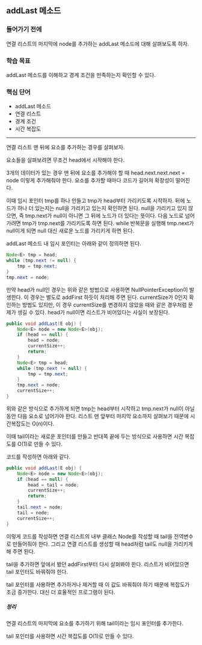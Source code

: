 ## addLast 메소드

### 들어가기 전에
연결 리스트의 마지막에 node를 추가하는 addLast 메소드에 대해 살펴보도록 하자.

### 학습 목표
addLast 메소드를 이해하고 경계 조건을 만족하는지 확인할 수 있다.

### 핵심 단어
- addLast 메소드 
- 연결 리스트 
- 경계 조건 
- 시간 복잡도

---
연결 리스트 맨 뒤에 요소를 추가하는 경우를 살펴보자.

요소들을 살펴보려면 무조건 head에서 시작해야 한다.

3개의 데이터가 있는 경우 맨 뒤에 요소를 추가해야 할 때 head.next.next.next = node 이렇게 추가해줘야 한다. 요소를 추가할 때마다 코드가 길어져 확장성이 떨어진다.

이때 임시 포인터 tmp를 하나 만들고 tmp가 head부터 가리키도록 시작하자. 뒤에 노드가 하나 더 있는지는 null을 가리키고 있는지 확인하면 된다. null을 가리키고 있지 않으면, 즉 tmp.next가 null이 아니면 그 뒤에 노드가 더 있다는 뜻이다. 다음 노드로 넘어가려면 tmp가 tmp.next를 가리키도록 하면 된다. while 반복문을 실행해 tmp.next가 null이게 되면 null 대신 새로운 노드를 가리키게 하면 된다.

addLast 메소드 내 임시 포인터는 아래와 같이 정의하면 된다.

```java
Node<E> tmp = head;
while (tmp.next != null) {
    tmp = tmp.next;
}
tmp.next = node;
```
만약 head가 null인 경우는 위와 같은 방법으로 사용하면 NullPointerException이 발생한다. 이 경우는 별도로 addFirst 하듯이 처리해 주면 된다. currentSize가 0인지 확인하는 방법도 있지만, 이 경우 currentSize를 변경하지 않았을 때와 같은 경우처럼 문제가 생길 수 있다. head가 null이면 리스트가 비어있다는 사실이 보장된다.

```java
public void addLast(E obj) {
    Node<E> node = new Node<E>(obj);
    if (head == null) {
    	head = node;
        currentSize++;
        return;
    }
    Node<E> tmp = head;
    while (tmp.next != null) {
    	tmp = tmp.next;
    }
    tmp.next = node;
    currentSize++;
}
```
위와 같은 방식으로 추가하게 되면 tmp는 head부터 시작하고 tmp.next가 null이 아닐 동안 다음 요소로 넘어가야 한다. 리스트 맨 앞부터 마지막 요소까지 살펴보기 때문에 시간복잡도는 O(n)이다.

이때 tail이라는 새로운 포인터를 만들고 반대쪽 끝에 두는 방식으로 사용하면 시간 복잡도를 O(1)로 만들 수 있다.

코드를 작성하면 아래와 같다.
```java
public void addLast(E obj) {
    Node<E> node = new Node<E>(obj);
    if (head == null) {
    	head = tail = node;
        currentSize++;
        return;
    }
    tail.next = node;
    tail = node;
    currentSize++;
}
```
이렇게 코드를 작성하면 연결 리스트의 내부 클래스 Node를 작성할 때 tail을 전역변수로 만들어줘야 한다. 그리고 연결 리스트를 생성할 때 head처럼 tail도 null을 가리키게 해 주면 된다.

tail을 추가하면 앞에서 봤던 addFirst부터 다시 살펴봐야 한다. 리스트가 비어있으면 tail 포인터도 바꿔줘야 한다.

tail 포인터를 사용하면 추가하거나 제거할 때 이 값도 바꿔줘야 하기 때문에 복잡도가 조금 증가한다. 대신 더 효율적인 프로그램이 된다.



##### 정리
연결 리스트의 마지막에 요소를 추가하기 위해 tail이라는 임시 포인터를 추가한다.

tail 포인터를 사용하면 시간 복잡도를 O(1)로 만들 수 있다.
